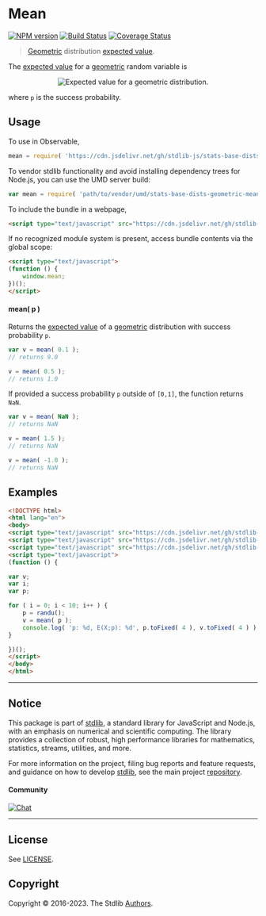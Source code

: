 <!--

@license Apache-2.0

Copyright (c) 2018 The Stdlib Authors.

Licensed under the Apache License, Version 2.0 (the "License");
you may not use this file except in compliance with the License.
You may obtain a copy of the License at

   http://www.apache.org/licenses/LICENSE-2.0

Unless required by applicable law or agreed to in writing, software
distributed under the License is distributed on an "AS IS" BASIS,
WITHOUT WARRANTIES OR CONDITIONS OF ANY KIND, either express or implied.
See the License for the specific language governing permissions and
limitations under the License.

-->

# Mean

[![NPM version][npm-image]][npm-url] [![Build Status][test-image]][test-url] [![Coverage Status][coverage-image]][coverage-url] <!-- [![dependencies][dependencies-image]][dependencies-url] -->

> [Geometric][geometric-distribution] distribution [expected value][expected-value].

<!-- Section to include introductory text. Make sure to keep an empty line after the intro `section` element and another before the `/section` close. -->

<section class="intro">

The [expected value][expected-value] for a [geometric][geometric-distribution] random variable is

<!-- <equation class="equation" label="eq:geometric_expectation" align="center" raw="\mathbb{E}\left[ X \right] = \frac{1-p}{p}" alt="Expected value for a geometric distribution."> -->

<div class="equation" align="center" data-raw-text="\mathbb{E}\left[ X \right] = \frac{1-p}{p}" data-equation="eq:geometric_expectation">
    <img src="https://cdn.jsdelivr.net/gh/stdlib-js/stdlib@51534079fef45e990850102147e8945fb023d1d0/lib/node_modules/@stdlib/stats/base/dists/geometric/mean/docs/img/equation_geometric_expectation.svg" alt="Expected value for a geometric distribution.">
    <br>
</div>

<!-- </equation> -->

where `p` is the success probability.

</section>

<!-- /.intro -->

<!-- Package usage documentation. -->



<section class="usage">

## Usage

To use in Observable,

```javascript
mean = require( 'https://cdn.jsdelivr.net/gh/stdlib-js/stats-base-dists-geometric-mean@umd/browser.js' )
```

To vendor stdlib functionality and avoid installing dependency trees for Node.js, you can use the UMD server build:

```javascript
var mean = require( 'path/to/vendor/umd/stats-base-dists-geometric-mean/index.js' )
```

To include the bundle in a webpage,

```html
<script type="text/javascript" src="https://cdn.jsdelivr.net/gh/stdlib-js/stats-base-dists-geometric-mean@umd/browser.js"></script>
```

If no recognized module system is present, access bundle contents via the global scope:

```html
<script type="text/javascript">
(function () {
    window.mean;
})();
</script>
```

#### mean( p )

Returns the [expected value][expected-value] of a [geometric][geometric-distribution] distribution with success probability `p`.

```javascript
var v = mean( 0.1 );
// returns 9.0

v = mean( 0.5 );
// returns 1.0
```

If provided a success probability `p` outside of `[0,1]`, the function returns `NaN`.

```javascript
var v = mean( NaN );
// returns NaN

v = mean( 1.5 );
// returns NaN

v = mean( -1.0 );
// returns NaN
```

</section>

<!-- /.usage -->

<!-- Package usage notes. Make sure to keep an empty line after the `section` element and another before the `/section` close. -->

<section class="notes">

</section>

<!-- /.notes -->

<!-- Package usage examples. -->

<section class="examples">

## Examples

<!-- eslint no-undef: "error" -->

```html
<!DOCTYPE html>
<html lang="en">
<body>
<script type="text/javascript" src="https://cdn.jsdelivr.net/gh/stdlib-js/random-base-randu@umd/browser.js"></script>
<script type="text/javascript" src="https://cdn.jsdelivr.net/gh/stdlib-js/math-base-special-round@umd/browser.js"></script>
<script type="text/javascript" src="https://cdn.jsdelivr.net/gh/stdlib-js/stats-base-dists-geometric-mean@umd/browser.js"></script>
<script type="text/javascript">
(function () {

var v;
var i;
var p;

for ( i = 0; i < 10; i++ ) {
    p = randu();
    v = mean( p );
    console.log( 'p: %d, E(X;p): %d', p.toFixed( 4 ), v.toFixed( 4 ) );
}

})();
</script>
</body>
</html>
```

</section>

<!-- /.examples -->

<!-- Section to include cited references. If references are included, add a horizontal rule *before* the section. Make sure to keep an empty line after the `section` element and another before the `/section` close. -->

<section class="references">

</section>

<!-- /.references -->

<!-- Section for related `stdlib` packages. Do not manually edit this section, as it is automatically populated. -->

<section class="related">

</section>

<!-- /.related -->

<!-- Section for all links. Make sure to keep an empty line after the `section` element and another before the `/section` close. -->


<section class="main-repo" >

* * *

## Notice

This package is part of [stdlib][stdlib], a standard library for JavaScript and Node.js, with an emphasis on numerical and scientific computing. The library provides a collection of robust, high performance libraries for mathematics, statistics, streams, utilities, and more.

For more information on the project, filing bug reports and feature requests, and guidance on how to develop [stdlib][stdlib], see the main project [repository][stdlib].

#### Community

[![Chat][chat-image]][chat-url]

---

## License

See [LICENSE][stdlib-license].


## Copyright

Copyright &copy; 2016-2023. The Stdlib [Authors][stdlib-authors].

</section>

<!-- /.stdlib -->

<!-- Section for all links. Make sure to keep an empty line after the `section` element and another before the `/section` close. -->

<section class="links">

[npm-image]: http://img.shields.io/npm/v/@stdlib/stats-base-dists-geometric-mean.svg
[npm-url]: https://npmjs.org/package/@stdlib/stats-base-dists-geometric-mean

[test-image]: https://github.com/stdlib-js/stats-base-dists-geometric-mean/actions/workflows/test.yml/badge.svg?branch=main
[test-url]: https://github.com/stdlib-js/stats-base-dists-geometric-mean/actions/workflows/test.yml?query=branch:main

[coverage-image]: https://img.shields.io/codecov/c/github/stdlib-js/stats-base-dists-geometric-mean/main.svg
[coverage-url]: https://codecov.io/github/stdlib-js/stats-base-dists-geometric-mean?branch=main

<!--

[dependencies-image]: https://img.shields.io/david/stdlib-js/stats-base-dists-geometric-mean.svg
[dependencies-url]: https://david-dm.org/stdlib-js/stats-base-dists-geometric-mean/main

-->

[chat-image]: https://img.shields.io/gitter/room/stdlib-js/stdlib.svg
[chat-url]: https://gitter.im/stdlib-js/stdlib/

[stdlib]: https://github.com/stdlib-js/stdlib

[stdlib-authors]: https://github.com/stdlib-js/stdlib/graphs/contributors

[umd]: https://github.com/umdjs/umd
[es-module]: https://developer.mozilla.org/en-US/docs/Web/JavaScript/Guide/Modules

[deno-url]: https://github.com/stdlib-js/stats-base-dists-geometric-mean/tree/deno
[umd-url]: https://github.com/stdlib-js/stats-base-dists-geometric-mean/tree/umd
[esm-url]: https://github.com/stdlib-js/stats-base-dists-geometric-mean/tree/esm
[branches-url]: https://github.com/stdlib-js/stats-base-dists-geometric-mean/blob/main/branches.md

[stdlib-license]: https://raw.githubusercontent.com/stdlib-js/stats-base-dists-geometric-mean/main/LICENSE

[geometric-distribution]: https://en.wikipedia.org/wiki/Geometric_distribution

[expected-value]: https://en.wikipedia.org/wiki/Expected_value

</section>

<!-- /.links -->
